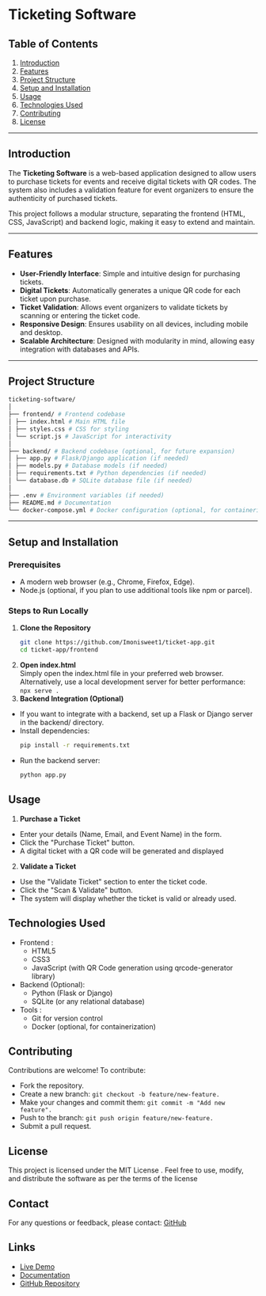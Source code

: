 # Ticketing Software

## Table of Contents
1. [Introduction](#introduction)
2. [Features](#features)
3. [Project Structure](#project-structure)
4. [Setup and Installation](#setup-and-installation)
5. [Usage](#usage)
6. [Technologies Used](#technologies-used)
7. [Contributing](#contributing)
8. [License](#license)

---

## Introduction

The **Ticketing Software** is a web-based application designed to allow users to purchase tickets for events and receive digital tickets with QR codes. The system also includes a validation feature for event organizers to ensure the authenticity of purchased tickets.

This project follows a modular structure, separating the frontend (HTML, CSS, JavaScript) and backend logic, making it easy to extend and maintain.

---

## Features

- **User-Friendly Interface**: Simple and intuitive design for purchasing tickets.
- **Digital Tickets**: Automatically generates a unique QR code for each ticket upon purchase.
- **Ticket Validation**: Allows event organizers to validate tickets by scanning or entering the ticket code.
- **Responsive Design**: Ensures usability on all devices, including mobile and desktop.
- **Scalable Architecture**: Designed with modularity in mind, allowing easy integration with databases and APIs.

---

## Project Structure
```bash
ticketing-software/
│
├── frontend/ # Frontend codebase
│ ├── index.html # Main HTML file
│ ├── styles.css # CSS for styling
│ └── script.js # JavaScript for interactivity
│
├── backend/ # Backend codebase (optional, for future expansion)
│ ├── app.py # Flask/Django application (if needed)
│ ├── models.py # Database models (if needed)
│ ├── requirements.txt # Python dependencies (if needed)
│ └── database.db # SQLite database file (if needed)
│
├── .env # Environment variables (if needed)
├── README.md # Documentation
└── docker-compose.yml # Docker configuration (optional, for containerization)
```
---

## Setup and Installation

### Prerequisites
- A modern web browser (e.g., Chrome, Firefox, Edge).
- Node.js (optional, if you plan to use additional tools like npm or parcel).

### Steps to Run Locally

1. **Clone the Repository**
   ```bash
   git clone https://github.com/Imonisweet1/ticket-app.git
   cd ticket-app/frontend
   ```
2. **Open index.html**<br>
Simply open the index.html file in your preferred web browser.
Alternatively, use a local development server for better performance:
```npx serve .```
3. **Backend Integration (Optional)**
- If you want to integrate with a backend, set up a Flask or Django server in the backend/ directory.<br>
- Install dependencies:
    ```bash 
    pip install -r requirements.txt
    ```
- Run the backend server:
    ```bash 
    python app.py
    ```
## Usage 
1. **Purchase a Ticket**<br>
- Enter your details (Name, Email, and Event Name) in the form.
- Click the "Purchase Ticket" button.
- A digital ticket with a QR code will be generated and displayed

2. **Validate a Ticket**<br>
- Use the "Validate Ticket" section to enter the ticket code.
- Click the "Scan & Validate" button.
- The system will display whether the ticket is valid or already used.
## Technologies Used
- Frontend :
    - HTML5
    - CSS3
    - JavaScript (with QR Code generation using qrcode-generator library)
- Backend (Optional):
    - Python (Flask or Django)
    - SQLite (or any relational database)
- Tools :
    - Git for version control
    - Docker (optional, for containerization)
## Contributing
Contributions are welcome! To contribute:
- Fork the repository.
- Create a new branch: ```git checkout -b feature/new-feature.```
- Make your changes and commit them: ```git commit -m "Add new feature".```
- Push to the branch: ```git push origin feature/new-feature.```
- Submit a pull request.
## License
This project is licensed under the MIT License . Feel free to use, modify, and distribute the software as per the terms of the license

## Contact
For any questions or feedback, please contact:   [GitHub](https://github.com/imonisweet1)
## Links
- [Live Demo](https://example.com)
- [Documentation](https://docs.example.com)
- [GitHub Repository](https://github.com/imonisweet1/ticket-app)